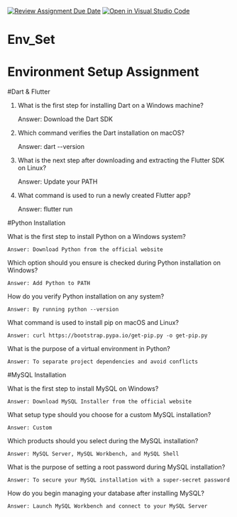 [![Review Assignment Due Date](https://classroom.github.com/assets/deadline-readme-button-22041afd0340ce965d47ae6ef1cefeee28c7c493a6346c4f15d667ab976d596c.svg)](https://classroom.github.com/a/vnsr1XuU)
[![Open in Visual Studio Code](https://classroom.github.com/assets/open-in-vscode-2e0aaae1b6195c2367325f4f02e2d04e9abb55f0b24a779b69b11b9e10269abc.svg)](https://classroom.github.com/online_ide?assignment_repo_id=17149875&assignment_repo_type=AssignmentRepo)
# Env_Set

# Environment Setup Assignment

#Dart & Flutter

1. What is the first step for installing Dart on a Windows machine?

    Answer: Download the Dart SDK



2. Which command verifies the Dart installation on macOS?

    Answer: dart --version


3. What is the next step after downloading and extracting the Flutter SDK on Linux?

    Answer: Update your PATH


4. What command is used to run a newly created Flutter app?

    Answer: flutter run



#Python Installation

What is the first step to install Python on a Windows system?

    Answer: Download Python from the official website


Which option should you ensure is checked during Python installation on Windows?

    Answer: Add Python to PATH


How do you verify Python installation on any system?

    Answer: By running python --version


What command is used to install pip on macOS and Linux?

    Answer: curl https://bootstrap.pypa.io/get-pip.py -o get-pip.py


What is the purpose of a virtual environment in Python?

    Answer: To separate project dependencies and avoid conflicts


#MySQL Installation

What is the first step to install MySQL on Windows?

    Answer: Download MySQL Installer from the official website


What setup type should you choose for a custom MySQL installation?

    Answer: Custom

Which products should you select during the MySQL installation?

    Answer: MySQL Server, MySQL Workbench, and MySQL Shell


What is the purpose of setting a root password during MySQL installation?

    Answer: To secure your MySQL installation with a super-secret password


How do you begin managing your database after installing MySQL?

    Answer: Launch MySQL Workbench and connect to your MySQL Server

